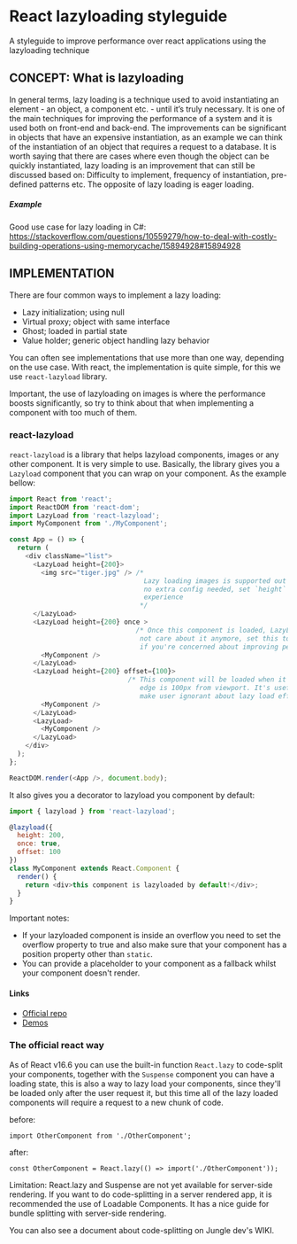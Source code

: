 # React lazyloading styleguide

A styleguide to improve performance over react applications using the lazyloading technique

## CONCEPT: What is lazyloading

In general terms, lazy loading is a technique used to avoid instantiating an element - an object, a component etc. - until it’s truly necessary. It is one of the main techniques for improving the performance of a system and it is used both on front-end and back-end. The improvements can be significant in objects that have an expensive instantiation, as an example we can think of the instantiation of an object that requires a request to a database. It is worth saying that there are cases where even though the object can be quickly instantiated, lazy loading is an improvement that can still be discussed based on: Difficulty to implement, frequency of instantiation, pre-defined patterns etc. The opposite of lazy loading is eager loading.

##### Example
Good use case for lazy loading in C#: https://stackoverflow.com/questions/10559279/how-to-deal-with-costly-building-operations-using-memorycache/15894928#15894928



## IMPLEMENTATION

There are four common ways to implement a lazy loading:
- Lazy initialization; using null
- Virtual proxy; object with same interface
- Ghost; loaded in partial state
- Value holder; generic object handling lazy behavior

You can often see implementations that use more than one way, depending on the use case. With react, the implementation is quite simple, for this we use `react-lazyload` library.

Important, the use of lazyloading on images is where the performance boosts significantly, so try to think about that when implementing a component with too much of them.

### react-lazyload

`react-lazyload` is a library that helps lazyload components, images or any other component. It is very simple to use.
Basically, the library gives you a `Lazyload` component that you can wrap on your component. As the example bellow:
```javascript
import React from 'react';
import ReactDOM from 'react-dom';
import LazyLoad from 'react-lazyload';
import MyComponent from './MyComponent';

const App = () => {
  return (
    <div className="list">
      <LazyLoad height={200}>
        <img src="tiger.jpg" /> /*
                                  Lazy loading images is supported out of box,
                                  no extra config needed, set `height` for better
                                  experience
                                 */
      </LazyLoad>
      <LazyLoad height={200} once >
                                /* Once this component is loaded, LazyLoad will
                                 not care about it anymore, set this to `true`
                                 if you're concerned about improving performance */
        <MyComponent />
      </LazyLoad>
      <LazyLoad height={200} offset={100}>
                              /* This component will be loaded when it's top
                                 edge is 100px from viewport. It's useful to
                                 make user ignorant about lazy load effect. */
        <MyComponent />
      </LazyLoad>
      <LazyLoad>
        <MyComponent />
      </LazyLoad>
    </div>
  );
};

ReactDOM.render(<App />, document.body);
```

It also gives you a decorator to lazyload you component by default:

```javascript
import { lazyload } from 'react-lazyload';

@lazyload({
  height: 200,
  once: true,
  offset: 100
})
class MyComponent extends React.Component {
  render() {
    return <div>this component is lazyloaded by default!</div>;
  }
}
```

Important notes: 
- If your lazyloaded component is inside an overflow you need to set the overflow property to true and also make sure that your component has a position property other than `static`.
- You can provide a placeholder to your component as a fallback whilst your component doesn't render.

#### Links
- [Official repo](https://github.com/twobin/react-lazyload)
- [Demos](https://twobin.github.io/react-lazyload/examples/#/placeholder?_k=j8fxc4)

### The official react way

As of React v16.6 you can use the built-in function `React.lazy` to code-split your components, together with the `Suspense` component you can have a loading state, this is also a way to lazy load your components, since they'll be loaded only after the user request it, but this time all of the lazy loaded components will require a request to a new chunk of code.

before:
```
import OtherComponent from './OtherComponent';
```

after:
```
const OtherComponent = React.lazy(() => import('./OtherComponent'));
```

Limitation: React.lazy and Suspense are not yet available for server-side rendering. If you want to do code-splitting in a server rendered app, it is recommended the use of Loadable Components. It has a nice guide for bundle splitting with server-side rendering.

You can also see a document about code-splitting on Jungle dev's WIKI.
